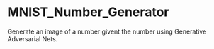 # MNIST_Number_Generator

Generate an image of a number givent the number using Generative Adversarial Nets.
